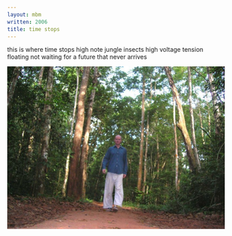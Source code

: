 ```yaml
---
layout: mbm
written: 2006
title: time stops
---
```


<div class="poem">
this is where time stops  
high note  
jungle insects  
high voltage  
tension floating  
not waiting  
for a future  
that never  
arrives  
</div>

!["Thai jungle"](/assets/images/pilg1/hughieJungle.jpg "Thai jungle")

